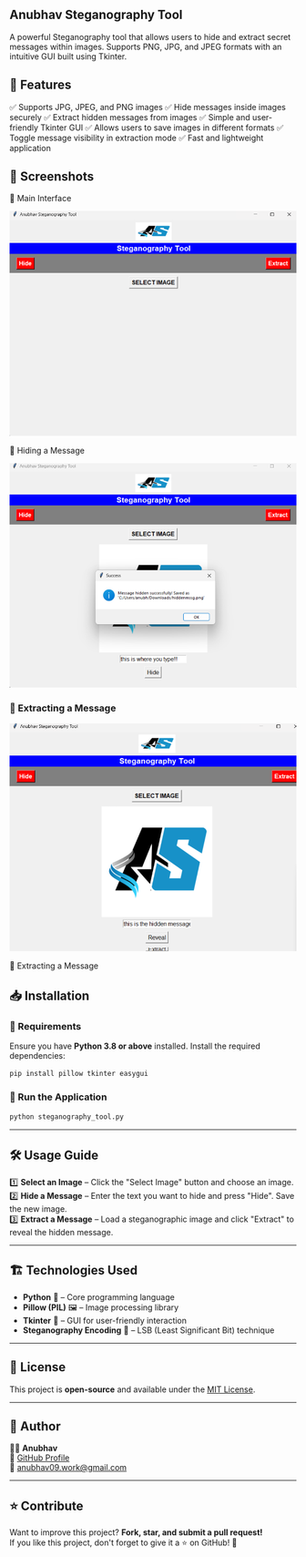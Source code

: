## Anubhav Steganography Tool



A powerful Steganography tool that allows users to hide and extract secret messages within images. Supports PNG, JPG, and JPEG formats with an intuitive GUI built using Tkinter.

## 🚀 Features

✅ Supports JPG, JPEG, and PNG images
✅ Hide messages inside images securely
✅ Extract hidden messages from images
✅ Simple and user-friendly Tkinter GUI
✅ Allows users to save images in different formats
✅ Toggle message visibility in extraction mode
✅ Fast and lightweight application

## 📸 Screenshots

🔹 Main Interface

![Main UI](main-ui.png)

🔹 Hiding a Message

![Hide Message](hidden.png)

### 🔹 Extracting a Message  
![Extract Message](extract.png)


🔹 Extracting a Message



## 📥 Installation

### 🔹 Requirements
Ensure you have **Python 3.8 or above** installed. Install the required dependencies:

```bash
pip install pillow tkinter easygui
```

### 🔹 Run the Application

```bash
python steganography_tool.py
```

---

## 🛠️ Usage Guide

1️⃣ **Select an Image** – Click the "Select Image" button and choose an image.  
2️⃣ **Hide a Message** – Enter the text you want to hide and press "Hide". Save the new image.  
3️⃣ **Extract a Message** – Load a steganographic image and click "Extract" to reveal the hidden message.  

---

## 🏗️ Technologies Used

- **Python** 🐍 – Core programming language
- **Pillow (PIL)** 🖼️ – Image processing library
- **Tkinter** 🎨 – GUI for user-friendly interaction
- **Steganography Encoding** 🔐 – LSB (Least Significant Bit) technique

---

## 📜 License

This project is **open-source** and available under the [MIT License](LICENSE).

---

## 👤 Author

👨‍💻 **Anubhav**  
🔗 [GitHub Profile](https://github.com/TONYSTARTOP)  
📧 anubhav09.work@gmail.com  

---

## ⭐ Contribute

Want to improve this project? **Fork, star, and submit a pull request!**  
If you like this project, don't forget to give it a ⭐ on GitHub! 🚀
```
